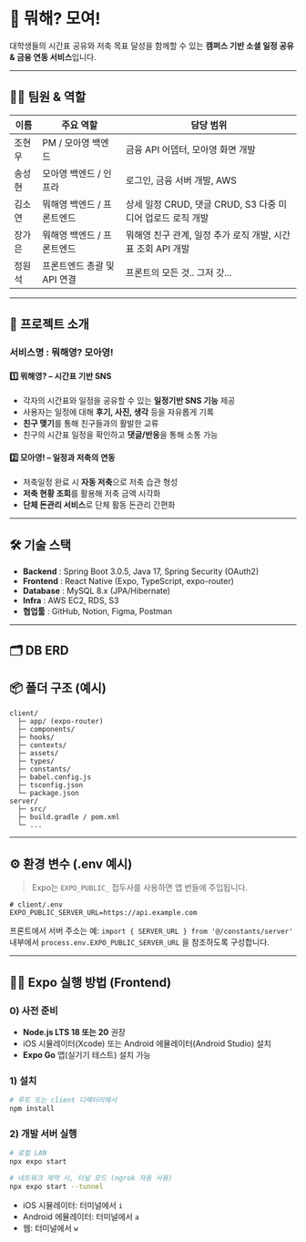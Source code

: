 # 🌟 뭐해? 모여!

대학생들의 시간표 공유와 저축 목표 달성을 함께할 수 있는 **캠퍼스 기반 소셜 일정 공유 & 금융 연동 서비스**입니다.

---

## 👨‍💻 팀원 & 역할

| 이름  | 주요 역할       | 담당 범위                    | 
| --- | ----------- | ----------------------------- |
| 조현우 | PM / 모아영 백엔드    | 금융 API 어뎁터, 모아영 화면 개발 | 
| 송성현 | 모아영 백엔드 / 인프라   | 로그인, 금융 서버 개발,  AWS   | 
| 김소연 | 뭐해영 백엔드 / 프론트엔드 | 상세 일정 CRUD, 댓글 CRUD, S3 다중 미디어 업로드 로직 개발 | 
| 장가은 | 뭐해영 백엔드 / 프론트엔드 | 뭐해영 친구 관계, 일정 추가 로직 개발, 시간표 조회 API 개발 | 
| 정원석 | 프론트엔드 총괄 및 API 연결  | 프론트의 모든 것.. 그저 갓...  |

---

## 🚀 프로젝트 소개

### **서비스명** : 뭐해영? 모아영!

#### 1️⃣ 뭐해영? – 시간표 기반 SNS

* 각자의 시간표와 일정을 공유할 수 있는 **일정기반 SNS 기능** 제공
* 사용자는 일정에 대해 **후기, 사진, 생각** 등을 자유롭게 기록
* **친구 맺기**를 통해 친구들과의 활발한 교류
* 친구의 시간표 일정을 확인하고 **댓글/반응**을 통해 소통 가능

#### 2️⃣ 모아영! – 일정과 저축의 연동

* 저축일정 완료 시 **자동 저축**으로 저축 습관 형성
* **저축 현황 조회**를 활용해 저축 금액 시각화
* **단체 돈관리 서비스**로 단체 활동 돈관리 간편화

---

## 🛠 기술 스택

* **Backend** : Spring Boot 3.0.5, Java 17, Spring Security (OAuth2)
* **Frontend** : React Native (Expo, TypeScript, expo-router)
* **Database** : MySQL 8.x (JPA/Hibernate)
* **Infra** : AWS EC2, RDS, S3
* **협업툴** : GitHub, Notion, Figma, Postman

---

## 🗂 DB ERD



## 📦 폴더 구조 (예시)

```
client/
  ├─ app/ (expo-router)
  ├─ components/
  ├─ hooks/
  ├─ contexts/
  ├─ assets/
  ├─ types/
  ├─ constants/
  ├─ babel.config.js
  ├─ tsconfig.json
  └─ package.json
server/
  ├─ src/
  ├─ build.gradle / pom.xml
  └─ ...
```

---

## ⚙️ 환경 변수 (.env 예시)

> Expo는 `EXPO_PUBLIC_` 접두사를 사용하면 앱 번들에 주입됩니다.

```
# client/.env
EXPO_PUBLIC_SERVER_URL=https://api.example.com
```

프론트에서 서버 주소는 예: `import { SERVER_URL } from '@/constants/server'` 내부에서 `process.env.EXPO_PUBLIC_SERVER_URL` 을 참조하도록 구성합니다.

---

## 🏃‍♀️ Expo 실행 방법 (Frontend)

### 0) 사전 준비

* **Node.js LTS 18 또는 20** 권장
* iOS 시뮬레이터(Xcode) 또는 Android 에뮬레이터(Android Studio) 설치
* **Expo Go** 앱(실기기 테스트) 설치 가능

### 1) 설치

```bash
# 루트 또는 client 디렉터리에서
npm install
```

### 2) 개발 서버 실행

```bash
# 로컬 LAN
npx expo start

# 네트워크 제약 시, 터널 모드 (ngrok 자동 사용)
npx expo start --tunnel
```

* iOS 시뮬레이터: 터미널에서 `i`
* Android 에뮬레이터: 터미널에서 `a`
* 웹: 터미널에서 `w`
